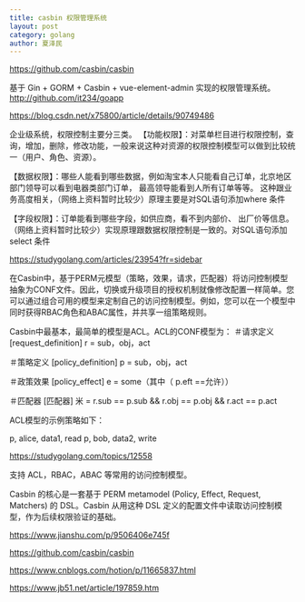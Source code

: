 ```yaml
---
title: casbin 权限管理系统
layout: post
category: golang
author: 夏泽民
---
```

https://github.com/casbin/casbin

基于 Gin + GORM + Casbin + vue-element-admin 实现的权限管理系统。http://github.com/it234/goapp

https://blog.csdn.net/x75800/article/details/90749486

企业级系统，权限控制主要分三类。
【功能权限】：对菜单栏目进行权限控制，查询，增加，删除，修改功能，一般来说这种对资源的权限控制模型可以做到比较统一（用户、角色、资源）。

【数据权限】：哪些人能看到哪些数据，例如淘宝本人只能看自己订单，北京地区部门领导可以看到电器类部门订单， 最高领导能看到人所有订单等等。 这种跟业务高度相关，（网络上资料暂时比较少）原理主要是对SQL语句添加where 条件

【字段权限】：订单能看到哪些字段，如供应商，看不到内部价、 出厂价等信息。 （网络上资料暂时比较少）实现原理跟数据权限控制是一致的。对SQL语句添加select 条件
<!-- more -->
https://studygolang.com/articles/23954?fr=sidebar

在Casbin中，基于PERM元模型（策略，效果，请求，匹配器）将访问控制模型抽象为CONF文件。因此，切换或升级项目的授权机制就像修改配置一样简单。您可以通过组合可用的模型来定制自己的访问控制模型。例如，您可以在一个模型中同时获得RBAC角色和ABAC属性，并共享一组策略规则。

Casbin中最基本，最简单的模型是ACL。ACL的CONF模型为： ＃请求定义 [request_definition] r = sub，obj，act

＃策略定义 [policy_definition] p = sub，obj，act

＃政策效果 [policy_effect] e = some（其中（ p.eft ==允许））

＃匹配器 [匹配器] 米 = r.sub == p.sub && r.obj == p.obj && r.act == p.act

ACL模型的示例策略如下：

p, alice, data1, read p, bob, data2, write


https://studygolang.com/topics/12558

支持 ACL，RBAC，ABAC 等常用的访问控制模型。

Casbin 的核心是一套基于 PERM metamodel (Policy, Effect, Request, Matchers) 的 DSL。Casbin 从用这种 DSL 定义的配置文件中读取访问控制模型，作为后续权限验证的基础。

https://www.jianshu.com/p/9506406e745f

https://github.com/casbin/casbin

https://www.cnblogs.com/hotion/p/11665837.html

https://www.jb51.net/article/197859.htm


